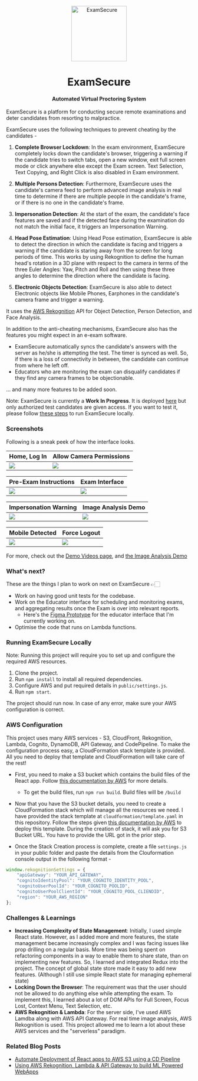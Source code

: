 <p align="center">
  <a href="https://examsecure.rajrajhans.com">
    <img alt="ExamSecure" src="http://assets.rajrajhans.com/examsecure_logo.png" width="150"/>
  </a>
</p>

<h1 align="center">
  ExamSecure
</h1>

<h4 align="center">
  Automated Virtual Proctoring System 
</h4>

ExamSecure is a platform for conducting secure remote examinations and deter candidates from resorting to malpractice. 

ExamSecure uses the following techniques to prevent cheating by the candidates -

1. **Complete Browser Lockdown**: In the exam environment, ExamSecure completely locks down the candidate's browser, triggering a warning if the candidate tries to switch tabs, open a new window, exit full screen mode or click anywhere else except the Exam screen. Text Selection, Text Copying, and Right Click is also disabled in Exam environment. 

2. **Multiple Persons Detection**: Furthermore, ExamSecure uses the candidate's camera feed to perform advanced image analysis in real time to determine if there are multiple people in the candidate's frame, or if there is no one in the candidate's frame. 

3. **Impersonation Detection**: At the start of the exam, the candidate's face features are saved and if the detected face during the examination do not match the initial face, it triggers an Impersonation Warning. 

4. **Head Pose Estimation**: Using Head Pose estimation, ExamSecure is able to detect the direction in which the candidate is facing and triggers a warning if the candidate is staring away from the screen for long periods of time. This works by using Rekognition to define the human head's rotation in a 3D plane with respect to the camera in terms of the three Euler Angles: Yaw, Pitch and Roll and then using these three angles to determine the direction where the candidate is facing.  

5. **Electronic Objects Detection**: ExamSecure is also able to detect Electronic objects like Mobile Phones, Earphones in the candidate's camera frame and trigger a warning. 

It uses the [AWS Rekognition](https://aws.amazon.com/rekognition/) API for Object Detection, Person Detection, and Face Analysis.

In addition to the anti-cheating mechanisms, ExamSecure also has the features you might expect in an e-exam software.
- ExamSecure automatically syncs the candidate's answers with the server as he/she is attempting the test. The timer is synced as well. So, if there is a loss of connectivity in between, the candidate can continue from where he left off.
- Educators who are monitoring the exam can disqualify candidates if they find any camera frames to be objectionable.

... and many more features to be added soon.

Note: ExamSecure is currently a **Work In Progress**. It is deployed [here](https://examsecure.rajrajhans.com) but only authorized test candidates are given access. If you want to test it, please follow [these steps](https://github.com/rajrajhans/examsecure#running-examsecure-locally) to run ExamSecure locally.

### Screenshots

Following is a sneak peek of how the interface looks.

| Home,  Log In                              | Allow Camera Permissions                             |
| ------------------------------------ | ------------------------------------ |
| ![](/docs/examsecure_screenrecord.gif) | ![](https://assets.rajrajhans.com/examsecure/examsecure_2.png) |

| Pre-Exam Instructions                              | Exam Interface                             |
| ------------------------------------ | ------------------------------------ |
| ![](https://assets.rajrajhans.com/examsecure/examsecure_3.png) | ![](https://assets.rajrajhans.com/examsecure/examsecure_4.png) |

| Impersonation Warning                             | Image Analysis Demo                             |
| ------------------------------------ | ------------------------------------ |
| ![](https://assets.rajrajhans.com/examsecure_impersonation.png) | ![](https://assets.rajrajhans.com/examsecure_demo2.png) |

| Mobile Detected                             | Force Logout                             |
| ------------------------------------ | ------------------------------------ |
| ![](https://assets.rajrajhans.com/examsecure/examsecure_5.png) | ![](https://assets.rajrajhans.com/examsecure/examsecure_6.png) |

For more, check out the [Demo Videos page](https://examsecure.rajrajhans.com/demoVideos), and [the Image Analysis Demo](https://examsecure.rajrajhans.com/demo)

### What's next?

These are the things I plan to work on next on ExamSecure 👉🏻
- Work on having good unit tests for the codebase.
- Work on the Educator interface for scheduling and monitoring exams, and aggregating results once the Exam is over into relevant reports.
  - Here's the [Figma Prototype](https://www.figma.com/proto/RIsibmqXUtjutPBGPilQKq/Home?node-id=1%3A12&scaling=min-zoom) for the educator interface that I'm currently working on.
- Optimise the code that runs on Lambda functions.

### Running ExamSecure Locally

Note: Running this project will require you to set up and configure 
the required AWS resources.

1. Clone the project.
2. Run `npm install` to install all required dependencies.
3. Configure AWS and put required details in `public/settings.js`.
4. Run `npm start`.

The project should run now. In case of any error, make sure your AWS configuration is correct. 

### AWS Configuration

This project uses many AWS services - S3, CloudFront, Rekognition, Lambda, Cognito, DynamoDB, API Gateway, and CodePipeline. To make the configuration process easy, a CloudFormation stack template is provided. All you need to deploy that template and CloudFormation will take care of the rest!

- First, you need to make a S3 bucket which contains the build files of the React app. Follow [this documentation by AWS](https://docs.aws.amazon.com/AmazonS3/latest/user-guide/create-bucket.html) for more details.
    - To get the build files, run `npm run build`. Build files will be `/build`
    
- Now that you have the S3 bucket details, you need to create a CloudFormation stack which will manage all the resources we need. I have provided the stack template at `cloudformation/template.yaml` in this repository. Follow the steps given [this documentation by AWS](https://docs.aws.amazon.com/AWSCloudFormation/latest/UserGuide/cfn-console-create-stack.html) to deploy this template. During the creation of stack, it will ask you for S3 Bucket URL. You have to provide the URL got in the prior step. 
- Once the Stack Creation process is complete, create a file `settings.js` in your public folder and paste the details from the Clouformation console output in the  following format - 

```javascript
window.rekognitionSettings = {
    "apiGateway": "YOUR_API_GATEWAY",
    "cognitoIdentityPool": "YOUR_COGNITO_IDENTITY_POOL",
    "cognitoUserPoolId": "YOUR_COGNITO_POOLID",
    "cognitoUserPoolClientId": "YOUR_COGNITO_POOL_CLIENDID",
    "region": "YOUR_AWS_REGION"
};
```   

### Challenges & Learnings

- **Increasing Complexity of State Management**: Initially, I used simple React state. However, as I added more and more features, the state management became increasingly complex and I was facing issues like prop drilling on a regular basis. More time was being spent on refactoring components in a way to enable them to share state, than on implementing new features. So, I learned and integrated Redux into the project. The concept of global state store made it easy to add new features. (Although I still use simple React state for managing ephemeral state)
- **Locking Down the Browser**: The requirement was that the user should not be allowed to do anything else while attempting the exam. To implement this, I learned about a lot of DOM APIs for Full Screen, Focus Lost, Context Menu, Text Selection, etc.
- **AWS Rekognition & Lambda**: For the server side, I've used AWS Lamdba along with AWS API Gateway. For real time image analysis, AWS Rekognition is used. This project allowed me to learn a lot about these AWS services and the "serverless" paradigm.

### Related Blog Posts
- [Automate Deployment of React apps to AWS S3 using a CD Pipeline](https://rajrajhans.com/2020/08/automate-deployment-react-app-aws/)
- [Using AWS Rekognition, Lambda & API Gateway to build ML Powered WebApps](https://rajrajhans.com/2021/03/image-analyzer-aws-rekognition/)
